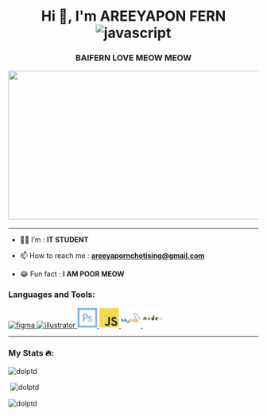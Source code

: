 <h1 align="center">Hi 👋, I'm AREEYAPON FERN <img src="https://cdn-icons-png.flaticon.com/512/763/763704.png" alt="javascript" width="30" height="30"/></h1>
<h3 align="center">BAIFERN LOVE MEOW MEOW</h3>

<div id="header" align="center">
  <img src= "https://i.pinimg.com/originals/83/b8/09/83b809857acd41a7bad4935b4734f9fc.gif" width ="1000" height="300"/>
</div>

---

- 👩‍💻 I’m  : **IT STUDENT**

- 📫 How to reach me : **areeyapornchotising@gmail.com**

- 😂 Fun fact : **I AM POOR MEOW**

<h3 align="left">Languages and Tools:</h3>
<p align="left"> <a href="https://www.figma.com/" target="_blank" rel="noreferrer"> 
  
  <img src="https://www.vectorlogo.zone/logos/figma/figma-icon.svg" alt="figma" width="40" height="40"/> </a> 
  <a href="https://www.adobe.com/in/products/illustrator.html" target="_blank" rel="noreferrer"> 
  <img src="https://www.vectorlogo.zone/logos/adobe_illustrator/adobe_illustrator-icon.svg" alt="illustrator" width="40" height="40"/> </a> 
  <a href="https://developer.mozilla.org/en-US/docs/Web/JavaScript" target="_blank" rel="noreferrer">
  <img src="https://raw.githubusercontent.com/devicons/devicon/master/icons/photoshop/photoshop-line.svg" alt="photoshop" width="40" height="40"/> </a> 
  <a href="https://www.photoshop.com/en" target="_blank" rel="noreferrer"> 
  <img src="https://raw.githubusercontent.com/devicons/devicon/master/icons/javascript/javascript-original.svg" alt="javascript" width="40" height="40"/> </a> 
  <a href="https://www.mysql.com/" target="_blank" rel="noreferrer"> 
  <img src="https://raw.githubusercontent.com/devicons/devicon/master/icons/mysql/mysql-original-wordmark.svg" alt="mysql" width="40" height="40"/> </a> 
  <a href="https://nodejs.org" target="_blank" rel="noreferrer"> 
  <img src="https://raw.githubusercontent.com/devicons/devicon/master/icons/nodejs/nodejs-original-wordmark.svg" alt="nodejs" width="40" height="40"/> </a> 

</p>

---

<h3>My Stats 🔥:</h3>
<p><img align="center" src="https://github-readme-stats.vercel.app/api/top-langs?username=dolptd&show_icons=true&locale=en&layout=compact&theme=radical" alt="dolptd" /></p>

<p>&nbsp;<img align="center" src="https://github-readme-stats.vercel.app/api?username=dolptd&show_icons=true&locale=en&theme=radical" alt="dolptd" /></p>

<p><img align="center" src="https://github-readme-streak-stats.herokuapp.com/?user=dolptd&&theme=tokyonight" alt="dolptd" /></p>
